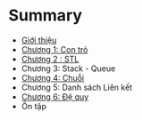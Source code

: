# Summary

* [Giới thiệu](README.md)
* [Chương 1: Con trỏ](chapter1.md)
* [Chương 2 : STL](chuong-2-stl.md)
* Chương 3: Stack - Queue
* [Chương 4: Chuỗi](chuong-3-chuoi.md)
* Chương 5: Danh sách Liên kết
* [Chương 6: Đệ quy](chuong-6-de-quy.md)
* Ôn tập

